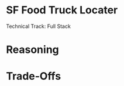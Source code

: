 SF Food Truck Locater
=========

Technical Track: Full Stack

Reasoning
=========

Trade-Offs
=========